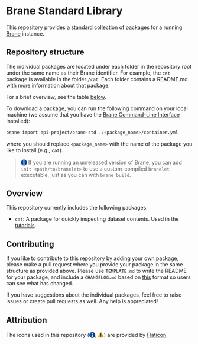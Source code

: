 # Brane Standard Library
This repository provides a standard collection of packages for a running [Brane](https://github.com/epi-project/brane) instance.


## Repository structure
The individual packages are located under each folder in the repository root under the same name as their Brane identifier. For example, the `cat` package is available in the folder `/cat`. Each folder contains a README.md with more information about that package.

For a brief overview, see the table [below](#overview).

To download a package, you can run the following command on your local machine (we assume that you have the [Brane Command-Line Interface](https://github.com/epi-project/brane/releases/latest) installed):
```bash
brane import epi-project/brane-std ./<package_name>/container.yml
```
where you should replace `<package_name>` with the name of the package you like to install (e.g., `cat`).

> <img src="./assets/img/info.png" alt="info" width="16" style="margin-top: 3px; margin-bottom: -3px;"/> If you are running an unreleased version of Brane, you can add `--init <path/to/branelet>` to use a custom-compiled `branelet` executable, just as you can with `brane build`.


## Overview
This repository currently includes the following packages:
- `cat`: A package for quickly inspecting dataset contents. Used in the [tutorials](https://wiki.enablingpersonalizedinterventions.nl/user-guide/software-engineers/data.html).


## Contributing
If you like to contribute to this repository by adding your own package, please make a pull request where you provide your package in the same structure as provided above. Please use `TEMPLATE.md` to write the README for your package, and include a `CHANGELOG.md` based on [this](https://keepachangelog.com/en/1.0.0/) format so users can see what has changed.

If you have suggestions about the individual packages, feel free to raise issues or create pull requests as well. Any help is appreciated!


## Attribution
The icons used in this repository (<img src="./assets/img/info.png" alt="info" width="16" style="margin-top: 3px; margin-bottom: -3px;"/>, <img src="./assets/img/warning.png" alt="warning" width="16" style="margin-top: 3px; margin-bottom: -3px;"/>) are provided by [Flaticon](https://flaticon.com).
